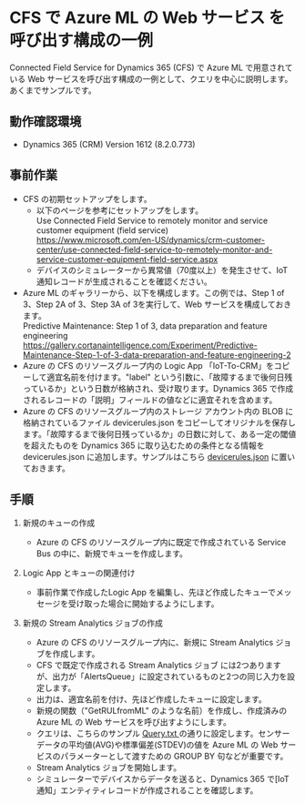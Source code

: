 # CFS で Azure ML の Web サービス を呼び出す構成の一例

Connected Field Service for Dynamics 365 (CFS)  で Azure ML で用意されている Web サービスを呼び出す構成の一例として、クエリを中心に説明します。あくまでサンプルです。  

## 動作確認環境
* Dynamics 365 (CRM) Version 1612 (8.2.0.773)

## 事前作業
* CFS の初期セットアップをします。  
	* 以下のページを参考にセットアップをします。  
		Use Connected Field Service to remotely monitor and service customer equipment (field service)  
		https://www.microsoft.com/en-US/dynamics/crm-customer-center/use-connected-field-service-to-remotely-monitor-and-service-customer-equipment-field-service.aspx
	* デバイスのシミュレーターから異常値（70度以上）を発生させて、IoT 通知レコードが生成されることを確認ください。
* Azure ML のギャラリーから、以下を構成します。この例では、Step 1 of 3、Step 2A of 3、Step 3A of 3を実行して、Web サービスを構成しておきます。  
		Predictive Maintenance: Step 1 of 3, data preparation and feature engineering  
		https://gallery.cortanaintelligence.com/Experiment/Predictive-Maintenance-Step-1-of-3-data-preparation-and-feature-engineering-2
* Azure の CFS のリソースグループ内の Logic App 「IoT-To-CRM」をコピーして適宜名前を付けます。"label" という引数に、「故障するまで後何日残っているか」という日数が格納され、受け取ります。Dynamics 365 で作成されるレコードの「説明」フィールドの値などに適宜それを含めます。  
* Azure の CFS のリソースグループ内のストレージ アカウント内の BLOB に格納されているファイル devicerules.json をコピーしてオリジナルを保存します。「故障するまで後何日残っているか」の日数に対して、ある一定の閾値を超えたものを Dynamics 365 に取り込むための条件となる情報を devicerules.json に追加します。サンプルはこちら [devicerules.json](https://github.com/keijiinoue/CFS-AzureML/blob/master/devicerules.json "devicerules.json") に置いておきます。  

## 手順
1. 新規のキューの作成
	* Azure の CFS のリソースグループ内に既定で作成されている Service Bus の中に、新規でキューを作成します。  

1. Logic App とキューの関連付け
	* 事前作業で作成したLogic App を編集し、先ほど作成したキューでメッセージを受け取った場合に開始するようにします。  

1. 新規の Stream Analytics ジョブの作成
	* Azure の CFS のリソースグループ内に、新規に Stream Analytics ジョブを作成します。  
	* CFS で既定で作成される Stream Analytics ジョブ には2つありますが、出力が「AlertsQueue」に設定されているものと2つの同じ入力を設定します。  
	* 出力は、適宜名前を付け、先ほど作成したキューに設定します。
	* 新規の関数（"GetRULfromML" のような名前）を作成し、作成済みの Azure ML の Web サービスを呼び出すようにします。  
 	* クエリは、こちらのサンプル [Query.txt
](https://github.com/keijiinoue/CFS-AzureML/blob/master/Query.txt "Query.txt") の通りに設定します。センサーデータの平均値(AVG)や標準偏差(STDEV)の値を Azure ML の Web サービスのパラメーターとして渡すための GROUP BY 句などが重要です。  
	* Stream Analytics ジョブを開始します。  
	* シミュレーターでデバイスからデータを送ると、Dynamics 365 で[IoT 通知」エンティティレコードが作成されることを確認します。  

